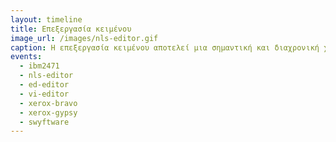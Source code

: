 ```yaml
---
layout: timeline 
title: Επεξεργασία κειμένου 
image_url: /images/nls-editor.gif
caption: Η επεξεργασία κειμένου αποτελεί μια σημαντική και διαχρονική χρήση των υπολογιστών, μαζί με την παλιότερη επεξεργασία αριθμητικών δεδομένων. Η επεξεργασία κειμένου αρχικά είχε έμφαση στον προγραμματισμό του υπολογιστή και σταδιακά επεκτάθηκε και στην προετοιμασία εγγράφων. 
events:
  - ibm2471
  - nls-editor 
  - ed-editor
  - vi-editor
  - xerox-bravo
  - xerox-gypsy
  - swyftware
---
```

